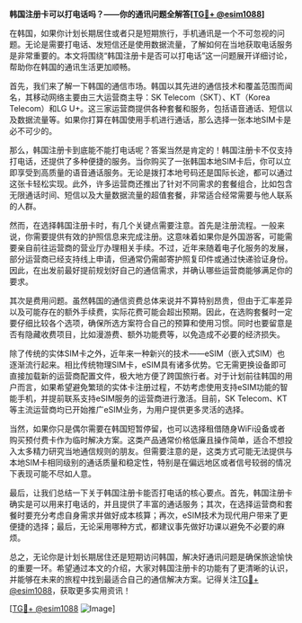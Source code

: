 **韩国注册卡可以打电话吗？——你的通讯问题全解答[[TG💪+ @esim1088](https://t.me/s/esim1088)]**

在韩国，如果你计划长期居住或者只是短期旅行，手机通讯是一个不可忽视的问题。无论是需要打电话、发短信还是使用数据流量，了解如何在当地获取电话服务是非常重要的。本文将围绕“韩国注册卡是否可以打电话”这一问题展开详细讨论，帮助你在韩国的通讯生活更加顺畅。

首先，我们来了解一下韩国的通信市场。韩国以其先进的通信技术和覆盖范围而闻名，其移动网络主要由三大运营商主导：SK Telecom（SKT）、KT（Korea Telecom）和LG U+。这三家运营商提供各种套餐和服务，包括语音通话、短信以及数据流量等。如果你打算在韩国使用手机进行通话，那么选择一张本地SIM卡是必不可少的。

那么，韩国注册卡到底能不能打电话呢？答案当然是肯定的！韩国注册卡不仅支持打电话，还提供了多种便捷的服务。当你购买了一张韩国本地SIM卡后，你可以立即享受到高质量的语音通话服务。无论是拨打本地号码还是国际长途，都可以通过这张卡轻松实现。此外，许多运营商还推出了针对不同需求的套餐组合，比如包含无限通话时间、短信以及大量数据流量的超值套餐，非常适合经常需要与他人联系的人群。

然而，在选择韩国注册卡时，有几个关键点需要注意。首先是注册流程。一般来说，你需要提供有效的护照信息来完成注册。这意味着如果你是外国游客，可能需要亲自前往运营商的营业厅办理相关手续。不过，近年来随着电子化服务的发展，部分运营商已经支持线上申请，但通常仍需邮寄护照复印件或通过快递验证身份。因此，在出发前最好提前规划好自己的通信需求，并确认哪些运营商能够满足你的要求。

其次是费用问题。虽然韩国的通信资费总体来说并不算特别昂贵，但由于汇率差异以及可能存在的额外手续费，实际花费可能会超出预期。因此，在选购套餐时一定要仔细比较各个选项，确保所选方案符合自己的预算和使用习惯。同时也要留意是否有隐藏收费项目，比如漫游费、额外功能费等，以免造成不必要的经济损失。

除了传统的实体SIM卡之外，近年来一种新兴的技术——eSIM（嵌入式SIM）也逐渐流行起来。相比传统物理SIM卡，eSIM具有诸多优势。它无需更换设备即可直接加载新的运营商配置文件，极大地方便了跨国旅行者。对于计划前往韩国的用户而言，如果希望避免繁琐的实体卡注册过程，不妨考虑使用支持eSIM功能的智能手机，并提前联系支持eSIM服务的运营商进行激活。目前，SK Telecom、KT等主流运营商均已开始推广eSIM业务，为用户提供更多灵活的选择。

当然，如果你只是偶尔需要在韩国短暂停留，也可以选择租借随身WiFi设备或者购买预付费卡作为临时解决方案。这类产品通常价格低廉且操作简单，适合不想投入太多精力研究当地通信规则的朋友。但需要注意的是，这类方式可能无法提供与本地SIM卡相同级别的通话质量和稳定性，特别是在偏远地区或者信号较弱的情况下表现可能不尽如人意。

最后，让我们总结一下关于韩国注册卡能否打电话的核心要点。首先，韩国注册卡确实是可以用来打电话的，并且提供了丰富的通话服务；其次，在选择运营商和套餐时要充分考虑自身需求并做好成本核算；再次，eSIM技术为现代用户带来了更便捷的选择；最后，无论采用哪种方式，都建议事先做好功课以避免不必要的麻烦。

总之，无论你是计划长期居住还是短期访问韩国，解决好通讯问题是确保旅途愉快的重要一环。希望通过本文的介绍，大家对韩国注册卡的功能有了更清晰的认识，并能够在未来的旅程中找到最适合自己的通信解决方案。记得关注[TG💪+ @esim1088](https://t.me/s/esim1088)，获取更多实用资讯！

[[TG💪+ @esim1088](https://t.me/s/esim1088) ![Image](https://i.postimg.cc/4NQfJmqS/Snipaste-2025-05-13-00-14-12.png)]